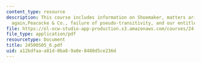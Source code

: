 ```yaml
---
content_type: resource
description: This course includes information on Shoemaker, matters arising,transmission
  again,Peacocke & Co., failure of pseudo-transitivity, and our entitlement to self-knowledge.
file: https://ol-ocw-studio-app-production.s3.amazonaws.com/courses/24-500-topics-in-philosophy-of-mind-self-knowledge-spring-2005/a12bdfaaa81d0ba89a0e8480d5ce236d_24500S05_6.pdf
file_type: application/pdf
resourcetype: Document
title: 24500S05_6.pdf
uid: a12bdfaa-a81d-0ba8-9a0e-8480d5ce236d
---
```

